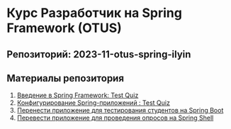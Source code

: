 # Курс Разработчик на Spring Framework (OTUS)

## Репозиторий: 2023-11-otus-spring-ilyin

## Материалы репозитория
1. [Введение в Spring Framework: Test Quiz](hw01)
2. [Конфигурирование Spring-приложений : Test Quiz](hw02)
3. [Перенести приложение для тестирования студентов на Spring Boot](hw03)
4. [Перевести приложение для проведения опросов на Spring Shell](hw04)